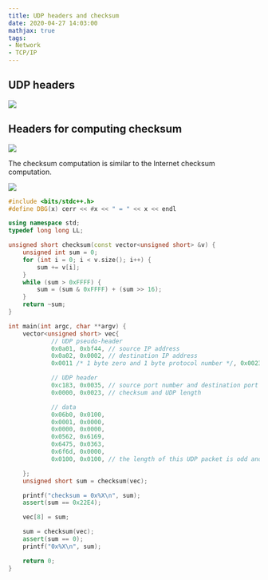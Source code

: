 ```yaml
---
title: UDP headers and checksum
date: 2020-04-27 14:03:00
mathjax: true
tags:
- Network
- TCP/IP
---
```


## UDP headers
![](/images/posts/UDP-headers-and-checksum/0.png)

## Headers for computing checksum
![](/images/posts/UDP-headers-and-checksum/1.png)

The checksum computation is similar to the Internet checksum computation.

![](/images/posts/UDP-headers-and-checksum/2.png)

```cpp
#include <bits/stdc++.h>
#define DBG(x) cerr << #x << " = " << x << endl

using namespace std;
typedef long long LL;

unsigned short checksum(const vector<unsigned short> &v) {
    unsigned int sum = 0;
    for (int i = 0; i < v.size(); i++) {
        sum += v[i];
    }
    while (sum > 0xFFFF) {
        sum = (sum & 0xFFFF) + (sum >> 16);
    }
    return ~sum;
}

int main(int argc, char **argv) {
    vector<unsigned short> vec{
            // UDP pseudo-header
            0x0a01, 0xbf44, // source IP address
            0x0a02, 0x0002, // destination IP address
            0x0011 /* 1 byte zero and 1 byte protocol number */, 0x0023, // UDP length

            // UDP header
            0xc183, 0x0035, // source port number and destination port number
            0x0000, 0x0023, // checksum and UDP length

            // data
            0x06b0, 0x0100,
            0x0001, 0x0000,
            0x0000, 0x0000,
            0x0562, 0x6169,
            0x6475, 0x0363,
            0x6f6d, 0x0000,
            0x0100, 0x0100, // the length of this UDP packet is odd and the last short is 0x01, so we should pad 1 byte zero.

    };
    unsigned short sum = checksum(vec);

    printf("checksum = 0x%X\n", sum);
    assert(sum == 0x22E4);

    vec[8] = sum;

    sum = checksum(vec);
    assert(sum == 0);
    printf("0x%X\n", sum);

    return 0;
}
```